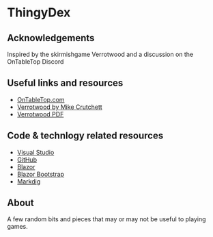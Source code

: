 # ThingyDex

## Acknowledgements
Inspired by the skirmishgame Verrotwood and a discussion on the OnTableTop Discord

## Useful links and resources 
- [OnTableTop.com](https://www.ontabletop.com)
- [Verrotwood by Mike Crutchett](http://verrotwood.com/)
- [Verrotwood PDF](https://www.wargamevault.com/product/425504/Verrotwood)

## Code & technlogy related resources
- [Visual Studio](https://visualstudio.microsoft.com/)
- [GitHub](https://github.com/)
- [Blazor](https://dotnet.microsoft.com/en-us/apps/aspnet/web-apps/blazor)
- [Blazor Bootstrap](https://getblazorbootstrap.com)
- [Markdig](https://github.com/xoofx/markdig)
## About
A few random bits and pieces that may or may not be useful to playing games.